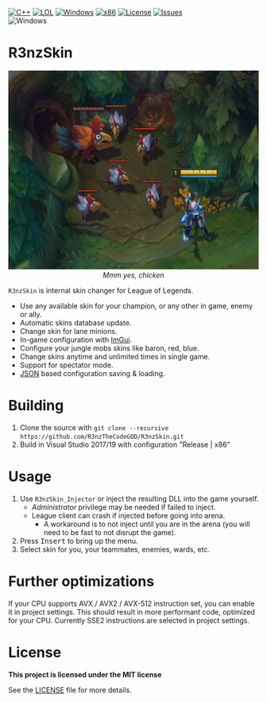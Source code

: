 [![C++](https://img.shields.io/badge/Language-C%2B%2B-%23f34b7d.svg?style=plastic)](https://en.wikipedia.org/wiki/C%2B%2B) 
[![LOL](https://img.shields.io/badge/Game-League%20of%20Legends-445fa5.svg?style=plastic)](https://na.leagueoflegends.com)
[![Windows](https://img.shields.io/badge/Platform-Windows-0078d7.svg?style=plastic)](https://en.wikipedia.org/wiki/Microsoft_Windows) 
[![x86](https://img.shields.io/badge/Arch-x86-red.svg?style=plastic)](https://en.wikipedia.org/wiki/X86) 
[![License](https://img.shields.io/github/license/R3nzTheCodeGOD/R3nzSkin.svg?style=plastic)](LICENSE)
[![Issues](https://img.shields.io/github/issues/R3nzTheCodeGOD/R3nzSkin.svg?style=plastic)](https://github.com/R3nzTheCodeGOD/R3nzCS/issues)
<br>
![Windows](https://github.com/R3nzTheCodeGOD/R3nzSkin/workflows/Windows/badge.svg?branch=master&event=push)

# R3nzSkin
<p align="center">
  <img height=400 src=".assets/main.png" >
  <br>
  <i>Mmm yes, chicken</i>
</p>

`R3nzSkin` is internal skin changer for League of Legends.

- Use any available skin for your champion, or any other in game, enemy or ally.
- Automatic skins database update.
- Change skin for lane minions.
- In-game configuration with <a href="https://github.com/ocornut/imgui">ImGui</a>.
- Configure your jungle mobs skins like baron, red, blue.
- Change skins anytime and unlimited times in single game.
- Support for spectator mode.
- <a href="https://github.com/nlohmann/json">JSON</a> based configuration saving & loading.

# Building
1. Clone the source with `git clone --recursive https://github.com/R3nzTheCodeGOD/R3nzSkin.git`
2. Build in Visual Studio 2017/19 with configuration "Release | x86"

# Usage
1. Use `R3nzSkin_Injector` or inject the resulting DLL into the game yourself.
   - *Administrator* privilege may be needed if failed to inject.
   - League client can crash if injected before going into arena.
      - A workaround is to not inject until you are in the arena (you will need to be fast to not disrupt the game).
2. Press <kbd>Insert</kbd> to bring up the menu.
3. Select skin for you, your teammates, enemies, wards, etc.

# Further optimizations
If your CPU supports AVX / AVX2 / AVX-512 instruction set, you can enable it in project settings. This should result in more performant code, optimized for your CPU. Currently SSE2 instructions are selected in project settings.

# License
<b>This project is licensed under the MIT license</b>

See the <a href="https://github.com/R3nzTheCodeGOD/R3nzSkin/blob/master/LICENSE">LICENSE</a> file for more details.
